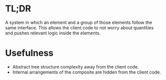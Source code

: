# TL;DR

A system in which an element and a group of those elements follow the same interface.
This allows the client code to not worry about quantities and pushes relevant logic inside the elements.

# Usefulness

- Abstract tree structure complexity away from the client code.
- Internal arrangements of the composite are hidden from the client code.
